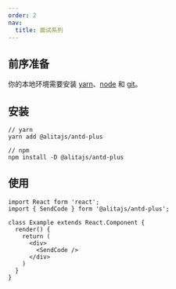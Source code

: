 ```yaml
---
order: 2
nav:
  title: 面试系列
---
```


## 前序准备

你的本地环境需要安装 [yarn](https://yarnpkg.com)、[node](http://nodejs.org/) 和 [git](https://git-scm.com/)。

## 安装

```
// yarn
yarn add @alitajs/antd-plus

// npm
npm install -D @alitajs/antd-plus
```

## 使用

```
import React form 'react';
import { SendCode } form '@alitajs/antd-plus';

class Example extends React.Component {
  render() {
    return (
      <div>
        <SendCode />
      </div>
    )
  }
}

```

